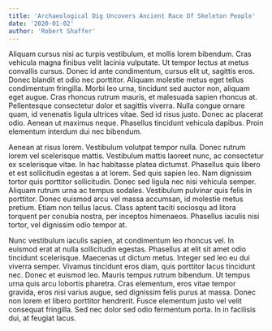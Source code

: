 ```yaml
---
title: 'Archaeological Dig Uncovers Ancient Race Of Skeleton People'
date: '2020-01-02'
author: 'Robert Shaffer'
---
```


Aliquam cursus nisi ac turpis vestibulum, et mollis lorem bibendum. Cras vehicula magna finibus velit lacinia vulputate. Ut tempor lectus at metus convallis cursus. Donec id ante condimentum, cursus elit ut, sagittis eros. Donec blandit et odio nec porttitor. Aliquam molestie metus eget tellus condimentum fringilla. Morbi leo urna, tincidunt sed auctor non, aliquam eget augue. Cras rhoncus rutrum mauris, et malesuada sapien rhoncus at. Pellentesque consectetur dolor et sagittis viverra. Nulla congue ornare quam, id venenatis ligula ultrices vitae. Sed id risus justo. Donec ac placerat odio. Aenean ut maximus neque. Phasellus tincidunt vehicula dapibus. Proin elementum interdum dui nec bibendum.

Aenean at risus lorem. Vestibulum volutpat tempor nulla. Donec rutrum lorem vel scelerisque mattis. Vestibulum mattis laoreet nunc, ac consectetur ex scelerisque vitae. In hac habitasse platea dictumst. Phasellus quis libero et est sollicitudin egestas a at lorem. Sed quis sapien leo. Nam dignissim tortor quis porttitor sollicitudin. Donec sed ligula nec nisi vehicula semper. Aliquam rutrum urna ac tempus sodales. Vestibulum pulvinar quis felis in porttitor. Donec euismod arcu vel massa accumsan, id molestie metus pretium. Etiam non tellus lacus. Class aptent taciti sociosqu ad litora torquent per conubia nostra, per inceptos himenaeos. Phasellus iaculis nisi tortor, vel dignissim odio tempor at.

Nunc vestibulum iaculis sapien, at condimentum leo rhoncus vel. In euismod erat at nulla sollicitudin egestas. Phasellus at elit sit amet odio tincidunt scelerisque. Maecenas ut dictum metus. Integer sed leo eu dui viverra semper. Vivamus tincidunt eros diam, quis porttitor lacus tincidunt nec. Donec et euismod leo. Mauris tempus rutrum bibendum. Ut tempus urna quis arcu lobortis pharetra. Cras elementum, eros vitae tempor gravida, eros nisi varius augue, sed dignissim felis purus at massa. Donec non lorem et libero porttitor hendrerit. Fusce elementum justo vel velit consequat fringilla. Sed nec dolor sed odio fermentum porta. In in facilisis dui, at feugiat lacus.